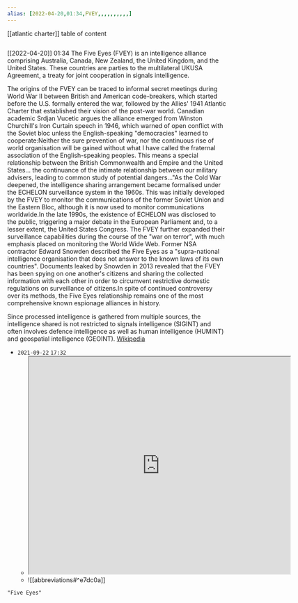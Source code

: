 ```yaml
---
alias: [2022-04-20,01:34,FVEY,,,,,,,,,,]
---
```

[[atlantic charter]]
table of content
```toc
```

[[2022-04-20]] 01:34
The Five Eyes (FVEY) is an intelligence alliance comprising Australia, Canada, New Zealand, the United Kingdom, and the United States. These countries are parties to the multilateral UKUSA Agreement, a treaty for joint cooperation in signals intelligence.

The origins of the FVEY can be traced to informal secret meetings during World War II between British and American code-breakers, which started before the U.S. formally entered the war, followed by the Allies' 1941 Atlantic Charter that established their vision of the post-war world. Canadian academic Srdjan Vucetic argues the alliance emerged from Winston Churchill's Iron Curtain speech in 1946, which warned of open conflict with the Soviet bloc unless the English-speaking "democracies" learned to cooperate:Neither the sure prevention of war, nor the continuous rise of world organisation will be gained without what I have called the fraternal association of the English-speaking peoples. This means a special relationship between the British Commonwealth and Empire and the United States... the continuance of the intimate relationship between our military advisers, leading to common study of potential dangers..."As the Cold War deepened, the intelligence sharing arrangement became formalised under the ECHELON surveillance system in the 1960s. This was initially developed by the FVEY to monitor the communications of the former Soviet Union and the Eastern Bloc, although it is now used to monitor communications worldwide.In the late 1990s, the existence of ECHELON was disclosed to the public, triggering a major debate in the European Parliament and, to a lesser extent, the United States Congress. The FVEY further expanded their surveillance capabilities during the course of the "war on terror", with much emphasis placed on monitoring the World Wide Web. Former NSA contractor Edward Snowden described the Five Eyes as a "supra-national intelligence organisation that does not answer to the known laws of its own countries". Documents leaked by Snowden in 2013 revealed that the FVEY has been spying on one another's citizens and sharing the collected information with each other in order to circumvent restrictive domestic regulations on surveillance of citizens.In spite of continued controversy over its methods, the Five Eyes relationship remains one of the most comprehensive known espionage alliances in history.

Since processed intelligence is gathered from multiple sources, the intelligence shared is not restricted to signals intelligence (SIGINT) and often involves defence intelligence as well as human intelligence (HUMINT) and geospatial intelligence (GEOINT).
[Wikipedia](https://en.wikipedia.org/wiki/Five%20Eyes)

- `2021-09-22` `17:32`
	- <iframe src="https://en.wikipedia.org/wiki/Five_Eyes" width="600" height="500" ></iframe>
	- ![[abbreviations#^e7dc0a]]
```query
"Five Eyes"
```